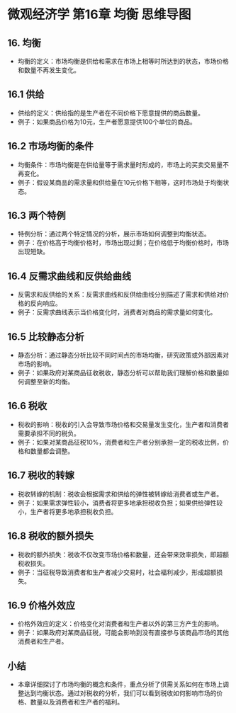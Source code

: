 # 微观经济学 第16章 均衡 思维导图

## 16. 均衡
  - 均衡的定义：市场均衡是供给和需求在市场上相等时所达到的状态，市场价格和数量不再发生变化。

## 16.1 供给
  - 供给的定义：供给指的是生产者在不同价格下愿意提供的商品数量。
  - 例子：如果商品价格为10元，生产者愿意提供100个单位的商品。

## 16.2 市场均衡的条件
  - 均衡条件：市场均衡是在供给量等于需求量时形成的，市场上的买卖交易量不再变化。
  - 例子：假设某商品的需求量和供给量在10元价格下相等，这时市场处于均衡状态。

## 16.3 两个特例
  - 特例分析：通过两个特定情况的分析，展示市场如何调整到均衡状态。
  - 例子：在价格高于均衡价格时，市场出现过剩；在价格低于均衡价格时，市场出现短缺。

## 16.4 反需求曲线和反供给曲线
  - 反需求和反供给的关系：反需求曲线和反供给曲线分别描述了需求和供给对价格的反向响应。
  - 例子：反需求曲线表示当价格变化时，消费者对商品的需求量如何变化。

## 16.5 比较静态分析
  - 静态分析：通过静态分析比较不同时间点的市场均衡，研究政策或外部因素对市场的影响。
  - 例子：如果政府对某商品征收税收，静态分析可以帮助我们理解价格和数量如何调整至新的均衡。

## 16.6 税收
  - 税收的影响：税收的引入会导致市场价格和交易量发生变化，生产者和消费者需要承担不同的税负。
  - 例子：如果对某商品征税10%，消费者和生产者分别承担一定的税收比例，价格和数量都会调整。

## 16.7 税收的转嫁
  - 税收转嫁的机制：税收会根据需求和供给的弹性被转嫁给消费者或生产者。
  - 例子：如果需求弹性较小，消费者将更多地承担税收负担；如果供给弹性较小，生产者将更多地承担税收负担。

## 16.8 税收的额外损失
  - 税收的额外损失：税收不仅改变市场价格和数量，还会带来效率损失，即超额税收损失。
  - 例子：当征税导致消费者和生产者减少交易时，社会福利减少，形成超额损失。

## 16.9 价格外效应
  - 价格外效应的定义：价格变化对消费者和生产者以外的第三方产生的影响。
  - 例子：如果政府对某商品征税，可能会影响到没有直接参与该商品市场的其他消费者和生产者。

## 小结
  - 本章详细探讨了市场均衡的概念和条件，重点分析了供需关系如何在市场上调整达到均衡状态。通过对税收的分析，我们可以看到税收如何影响市场的价格、数量以及消费者和生产者的福利。
